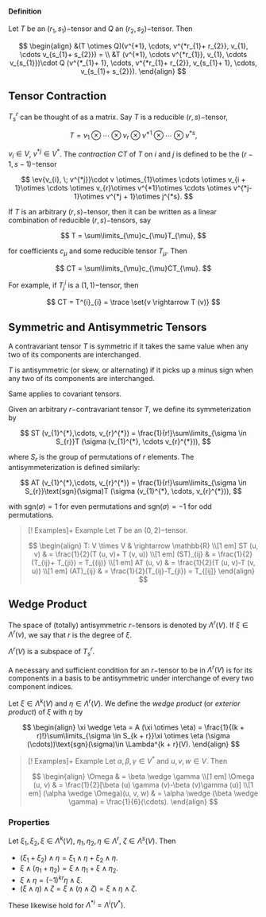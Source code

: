 #### Definition

Let $T$ be an $(r_{1}, s_{1})-$tensor and $Q$ an $(r_{2}, s_{2})-$tensor. Then

$$
\begin{align}
 &(T \otimes Q)(v^{*1}, \cdots, v^{*r_{1}+ r_{2}}, v_{1}, \cdots v_{s_{1}+ s_{2}}) = \\
&T (v^{*1}, \cdots v^{*r_{1}}, v_{1}, \cdots v_{s_{1}})\cdot Q (v^{*_{1}+ 1}, \cdots, v^{*r_{1}+ r_{2}}, v_{s_{1}+ 1}, \cdots, v_{s_{1}+ s_{2}}). 
\end{align}
$$

## Tensor Contraction

$T_{s}^{r}$ can be thought of as a matrix. Say $T$ is a reducible $(r, s)-$tensor,

$$
T = v_{1}\otimes \cdots \otimes v_{r}\otimes v^{*1}\otimes \cdots \otimes v^{*s},
$$

$v_{i}\in V$, $v^{*j}\in V^{*}$. The *contraction* $CT$ of $T$ on $i$ and $j$ is defined to be the $(r-1, s-1)-$tensor

$$
\ev{v_{i}, \; v^{*j}}\cdot v \otimes_{1}\otimes \cdots \otimes v_{i + 1}\otimes \cdots \otimes v_{r}\otimes v^{*1}\otimes \cdots \otimes v^{*j-1}\otimes v^{*j + 1}\otimes j^{*s}.
$$

If $T$ is an arbitrary $(r, s)-$tensor, then it can be written as a linear combination of reducible $(r, s)-$tensors, say

$$
T = \sum\limits_{\mu}c_{\mu}T_{\mu},
$$

for coefficients $c_{\mu}$ and some reducible tensor $T_{\mu}$. Then

$$
CT = \sum\limits_{\mu}c_{\mu}CT_{\mu}.
$$

For example, if $T^{i}_{j}$ is a $(1, 1)-$tensor, then

$$
CT = T^{i}_{i} = \trace \set{v \rightarrow T (v)}
$$

## Symmetric and Antisymmetric Tensors

A contravariant tensor $T$ is symmetric if it takes the same value when any two of its components are interchanged.

$T$ is antisymmetric (or skew, or alternating) if it picks up a minus sign when any two of its components are interchanged.

Same applies to covariant tensors.

Given an arbitrary $r-$contravariant tensor $T$, we define its symmeterization by

$$
ST (v_{1}^{*},\cdots, v_{r}^{*}) = \frac{1}{r!}\sum\limits_{\sigma \in S_{r}}T (\sigma (v_{1}^{*}, \cdots v_{r}^{*})),
$$

where $S_{r}$ is the group of permutations of $r$ elements. The antisymmeterization is defined similarly:

$$
AT (v_{1}^{*},\cdots, v_{r}^{*}) = \frac{1}{r!}\sum\limits_{\sigma \in S_{r}}\text{sgn}(\sigma)T (\sigma (v_{1}^{*}, \cdots, v_{r}^{*})),
$$

with $\text{sgn}(\sigma)= 1$ for even permutations and $\text{sgn}(\sigma)=-1$ for odd permutations.

>[! Examples]+ Example
>Let $T$ be an $(0, 2)-$tensor.
>
>$$
\begin{align}
T: V \times V & \rightarrow \mathbb{R} \\[1 em]
ST (u, v) & = \frac{1}{2}(T (u, v)+ T (v, u)) \\[1 em]
(ST)_{ij} & = \frac{1}{2}(T_{ij}+ T_{ji}) = T_{(ij)} \\[1 em]
AT (u, v) & = \frac{1}{2}(T (u, v)-T (v, u)) \\[1 em]
(AT)_{ij} & = \frac{1}{2}(T_{ij}-T_{ji}) = T_{[ij]}
\end{align}
>$$

## Wedge Product

The space of (totally) antisymmetric $r-$tensors is denoted by $\Lambda^{r}(V)$. If $\xi \in \Lambda^{r}(v)$, we say that $r$ is the degree of $\xi$.

$\Lambda^{r}(V)$ is a subspace of $T_{s}^{r}$.

A necessary and sufficient condition for an $r-$tensor to be in $\Lambda^{r}(V)$ is for its components in a basis to be antisymmetric under interchange of every two component indices.

Let $\xi\in \Lambda^{k}(V)$ and $\eta \in \Lambda^{r}(V)$. We define the *wedge product* (or *exterior product*) of $\xi$ with $\eta$ by

$$
\begin{align}
\xi \wedge \eta = A (\xi \otimes \eta) = \frac{1}{(k + r)!}\sum\limits_{\sigma \in S_{k + r}}\xi \otimes \eta (\sigma (\cdots))\text{sgn}(\sigma)\in \Lambda^{k + r}(V).
\end{align}
$$

>[! Examples]+ Example
>Let $\alpha, \beta, \gamma \in V^{*}$ and $u, v, w \in V$. Then
>
>$$
\begin{align}
\Omega & = \beta \wedge \gamma \\[1 em]
\Omega (u, v) & = \frac{1}{2}[\beta (u) \gamma (v)-\beta (v)\gamma (u)] \\[1 em]
(\alpha \wedge \Omega)(u, v, w) & = \alpha \wedge (\beta \wedge \gamma) = \frac{1}{6}(\cdots).
\end{align}
>$$

### Properties

Let $\xi_{1}, \xi_{2}, \xi \in \Lambda^{k}(V)$, $\eta_{1}, \eta_{2}, \eta \in \Lambda^{r}$, $\zeta \in \Lambda^{s}(V)$. Then
- $(\xi_{1}+ \xi_{2})\wedge \eta = \xi_{1}\wedge \eta + \xi_{2}\wedge \eta$.
- $\xi \wedge (\eta_{1}+ \eta_{2}) = \xi \wedge \eta_{1}+ \xi \wedge \eta_{2}$.
- $\xi \wedge \eta= (-1)^{kr}\eta \wedge \xi$.
- $(\xi \wedge \eta)\wedge{\zeta}= \xi \wedge (\eta \wedge \zeta)= \xi \wedge \eta \wedge \zeta$.

These likewise hold for $\Lambda^{*i}= \Lambda^{i}(V^{*})$.